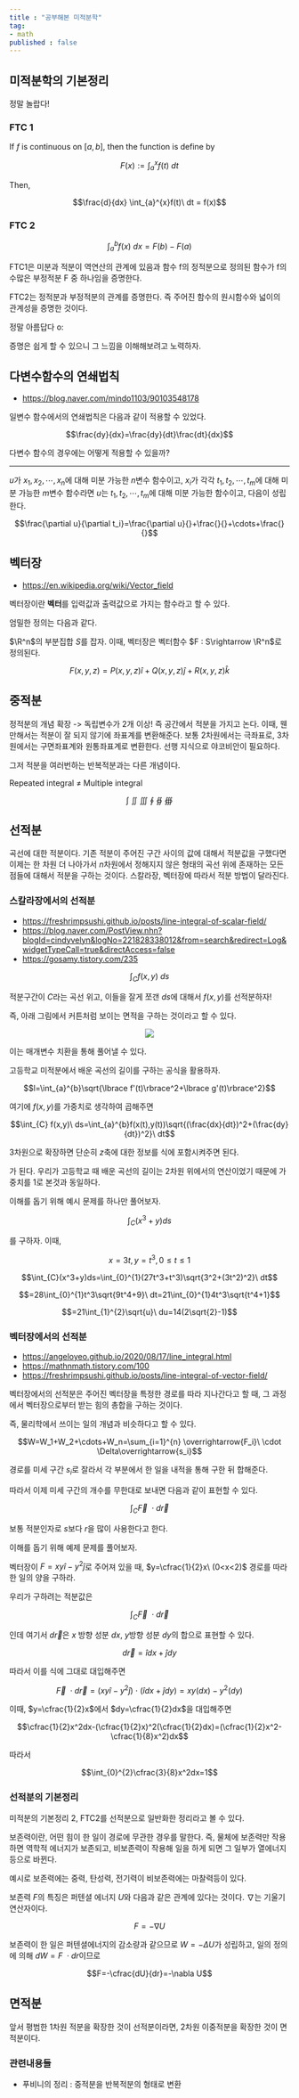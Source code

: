```yaml
---
title : "공부해본 미적분학"
tag:
- math
published : false 
---
```


## 미적분학의 기본정리

정말 놀랍다!

### FTC 1

If $f$ is continuous on $\lbrack a,b \rbrack$, then the function is define by

$$ F(x) := \int_{a}^{x}f(t)\ dt$$

Then, 

$$\frac{d}{dx} \int_{a}^{x}f(t)\ dt = f(x)$$

### FTC 2

$$\int_{a}^{b}f(x)\ dx = F(b)-F(a)$$

FTC1은 미분과 적분이 역연산의 관계에 있음과 함수 f의 정적분으로 정의된 함수가 f의 수많은 부정적분 F 중 하나임을 증명한다.

FTC2는 정적분과 부정적분의 관계를 증명한다. 즉 주어진 함수의 원시함수와 넓이의 관계성을 증명한 것이다.

정말 아름답다 o:

증명은 쉽게 할 수 있으니 그 느낌을 이해해보려고 노력하자.

## 다변수함수의 연쇄법칙

* https://blog.naver.com/mindo1103/90103548178

일변수 함수에서의 연쇄법칙은 다음과 같이 적용할 수 있었다.

$$\frac{dy}{dx}=\frac{dy}{dt}\frac{dt}{dx}$$

다변수 함수의 경우에는 어떻게 적용할 수 있을까?

---
$u$가 $x_1,x_2,\cdots,x_n$에 대해 미분 가능한 $n$변수 함수이고, $x_i$가 각각 $t_1,t_2,\cdots,t_m$에 대해 미분 가능한 $m$변수 함수라면 $u$는 $t_1,t_2,\cdots,t_m$에 대해 미분 가능한 함수이고, 다음이 성립한다.

$$\frac{\partial u}{\partial t_i}=\frac{\partial u}{}+\frac{}{}+\cdots+\frac{}{}$$


## 벡터장

* https://en.wikipedia.org/wiki/Vector_field

벡터장이란 **벡터**를 입력값과 출력값으로 가지는 함수라고 할 수 있다.

엄밀한 정의는 다음과 같다.

$\R^n$의 부분집합 $S$를 잡자. 이때, 벡터장은 벡터함수 $F : S\rightarrow \R^n$로 정의된다.

$$F(x,y,z)=P(x,y,z)\hat{i}+Q(x,y,z)\hat{j}+R(x,y,z)\hat{k}$$

## 중적분

정적분의 개념 확장 -> 독립변수가 2개 이상! 즉 공간에서 적분을 가지고 논다. 이때, 웬만해서는 적분이 잘 되지 않기에 좌표계를 변환해준다. 보통 2차원에서는 극좌표로, 3차원에서는 구면좌표계와 원통좌표계로 변환한다. 선행 지식으로 야코비안이 필요하다. 

그저 적분을 여러번하는 반복적분과는 다른 개념이다.

Repeated integral $\neq$ Multiple integral

$$\int\ \iint\ \iiint\ \oint\ \oiint\ \oiiint$$

## 선적분

곡선에 대한 적분이다. 기존 적분이 주어진 구간 사이의 값에 대해서 적분값을 구했다면 이제는 한 차원 더 나아가서 $n$차원에서 정해지지 않은 형태의 곡선 위에 존재하는 모든 점들에 대해서 적분을 구하는 것이다. 스칼라장, 벡터장에 따라서 적분 방법이 달라진다.

### 스칼라장에서의 선적분
* https://freshrimpsushi.github.io/posts/line-integral-of-scalar-field/
* https://blog.naver.com/PostView.nhn?blogId=cindyvelyn&logNo=221828338012&from=search&redirect=Log&widgetTypeCall=true&directAccess=false
* https://gosamy.tistory.com/235

$$\int_{C} f(x,y)\ ds$$

적분구간이 $C$라는 곡선 위고, 이들을 잘게 쪼갠 $ds$에 대해서 $f(x,y)$를 선적분하자!

즉, 아래 그림에서 커튼처럼 보이는 면적을 구하는 것이라고 할 수 있다.

<center><img class="image image--xl" src="/img/line_integral_1.png"></center>

이는 매개변수 치환을 통해 풀어낼 수 있다.

고등학교 미적분에서 배운 곡선의 길이를 구하는 공식을 활용하자.

$$l=\int_{a}^{b}\sqrt{\lbrace f'(t)\rbrace^2+\lbrace g'(t)\rbrace^2}$$

여기에 $f(x,y)$를 가중치로 생각하여 곱해주면 

$$\int_{C} f(x,y)\ ds=\int_{a}^{b}f(x(t),y(t))\sqrt{(\frac{dx}{dt})^2+(\frac{dy}{dt})^2}\ dt$$

3차원으로 확장하면 단순히 $z$축에 대한 정보를 식에 포함시켜주면 된다.

가 된다. 우리가 고등학교 때 배운 곡선의 길이는 2차원 위에서의 연산이었기 때문에 가중치를 1로 본것과 동일하다.

이해를 돕기 위해 예시 문제를 하나만 풀어보자.

$$\int_{C}(x^3+y)ds$$ 

를 구하자. 이때,

$$x=3t, y=t^3, 0\leq t\leq 1$$

$$\int_{C}(x^3+y)ds=\int_{0}^{1}(27t^3+t^3)\sqrt{3^2+(3t^2)^2}\ dt$$

$$=28\int_{0}^{1}t^3\sqrt{9t^4+9}\ dt=21\int_{0}^{1}4t^3\sqrt{t^4+1}$$

$$=21\int_{1}^{2}\sqrt{u}\ du=14(2\sqrt{2}-1)$$

### 벡터장에서의 선적분

* https://angeloyeo.github.io/2020/08/17/line_integral.html
* https://mathnmath.tistory.com/100
* https://freshrimpsushi.github.io/posts/line-integral-of-vector-field/


벡터장에서의 선적분은 주어진 벡터장을 특정한 경로를 따라 지나간다고 할 때, 그 과정에서 벡터장으로부터 받는 힘의 총합을 구하는 것이다.

즉, 물리학에서 쓰이는 일의 개념과 비슷하다고 할 수 있다. 

$$W=W_1+W_2+\cdots+W_n=\sum_{i=1}^{n} \overrightarrow{F_i}\ \cdot \Delta\overrightarrow{s_i}$$

경로를 미세 구간 $s_i$로 잘라서 각 부분에서 한 일을 내적을 통해 구한 뒤 합해준다.

따라서 이제 미세 구간의 개수를 무한대로 보내면 다음과 같이 표현할 수 있다.

$$\int_{C} \overrightarrow{F}\ \cdot d\overrightarrow{r}$$

보통 적분인자로 $s$보다 $r$을 많이 사용한다고 한다. 

이해를 돕기 위해 예제 문제를 풀어보자.

벡터장이 $F=xy\hat{i}-y^2\hat{j}$로 주어져 있을 때, $y=\cfrac{1}{2}x\ (0<x<2)$ 경로를 따라 한 일의 양을 구하라.

우리가 구하려는 적분값은 

$$\int_{C} \overrightarrow{F}\ \cdot d\overrightarrow{r}$$

인데 여기서 $d\overrightarrow{r}$은 $x$ 방향 성분 $dx$, $y$방향 성분 $dy$의 합으로 표현할 수 있다. 

$$d\overrightarrow{r}=\hat{i}dx+\hat{j}dy$$

따라서 이를 식에 그대로 대입해주면

$$\overrightarrow{F}\ \cdot d\overrightarrow{r}=(xy\hat{i}-y^2\hat{j})\ \cdot \ (\hat{i}dx+\hat{j}dy)=xy(dx)-y^2(dy)$$

이때, $y=\cfrac{1}{2}x$에서 $dy=\cfrac{1}{2}dx$을 대입해주면

$$\cfrac{1}{2}x^2dx-(\cfrac{1}{2}x)^2(\cfrac{1}{2}dx)=(\cfrac{1}{2}x^2-\cfrac{1}{8}x^2)dx$$

따라서 

$$\int_{0}^{2}\cfrac{3}{8}x^2dx=1$$

### 선적분의 기본정리

미적분의 기본정리 2, FTC2를 선적분으로 일반화한 정리라고 볼 수 있다.

보존력이란, 어떤 힘이 한 일이 경로에 무관한 경우를 말한다. 즉, 물체에 보존력만 작용하면 역학적 에너지가 보존되고, 비보존력이 작용해 일을 하게 되면 그 일부가 열에너지 등으로 바뀐다. 

예시로 보존력에는 중력, 탄성력, 전기력이 비보존력에는 마찰력등이 있다.

보존력 $F$의 특징은 퍼텐셜 에너지 $U$와 다음과 같은 관계에 있다는 것이다. $\nabla$는 기울기 연산자이다.

$$F=-\nabla U$$

보존력이 한 일은 퍼텐셜에너지의 감소량과 같으므로 $W=-\Delta U$가 성립하고, 일의 정의에 의해 $dW=F\ \cdot dr$이므로

$$F=-\cfrac{dU}{dr}=-\nabla U$$

## 면적분

앞서 평범한 1차원 적분을 확장한 것이 선적분이라면, 2차원 이중적분을 확장한 것이 면적분이다. 

### 관련내용들
* 푸비니의 정리 : 중적분을 반복적분의 형태로 변환